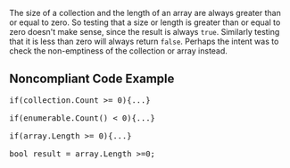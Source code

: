 The size of a collection and the length of an array are always greater than or equal to zero. So testing that a size or length is greater than or
equal to zero doesn't make sense, since the result is always `true`. Similarly testing that it is less than zero will always return
`false`. Perhaps the intent was to check the non-emptiness of the collection or array instead. 

## Noncompliant Code Example

<pre>
if(collection.Count &gt;= 0){...}

if(enumerable.Count() &lt; 0){...}

if(array.Length &gt;= 0){...}

bool result = array.Length &gt;=0;
</pre>